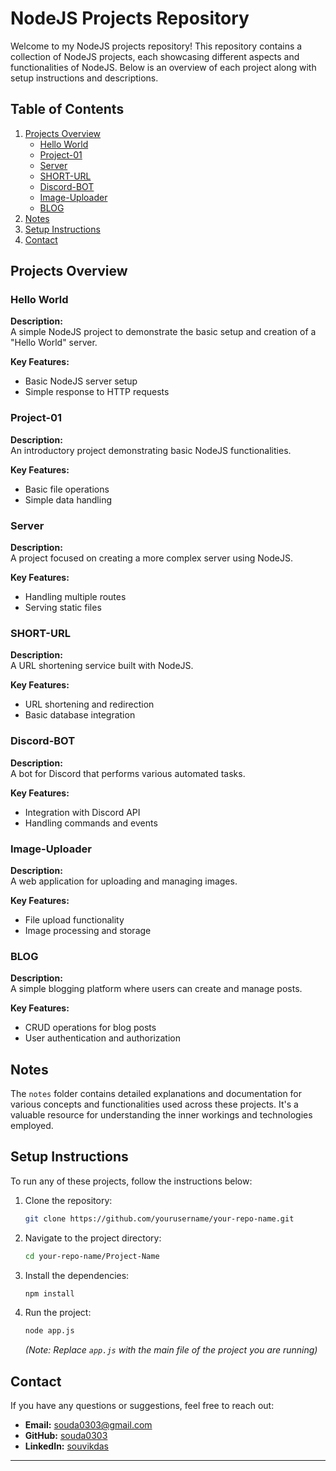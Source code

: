 
# NodeJS Projects Repository

Welcome to my NodeJS projects repository! This repository contains a collection of NodeJS projects, each showcasing different aspects and functionalities of NodeJS. Below is an overview of each project along with setup instructions and descriptions.

## Table of Contents

1. [Projects Overview](#projects-overview)
   - [Hello World](#hello-world)
   - [Project-01](#project-01)
   - [Server](#server)
   - [SHORT-URL](#short-url)
   - [Discord-BOT](#discord-bot)
   - [Image-Uploader](#image-uploader)
   - [BLOG](#blog)
2. [Notes](#notes)
3. [Setup Instructions](#setup-instructions)
4. [Contact](#contact)

## Projects Overview

### Hello World

**Description:**  
A simple NodeJS project to demonstrate the basic setup and creation of a "Hello World" server.

**Key Features:**
- Basic NodeJS server setup
- Simple response to HTTP requests

### Project-01

**Description:**  
An introductory project demonstrating basic NodeJS functionalities.

**Key Features:**
- Basic file operations
- Simple data handling

### Server

**Description:**  
A project focused on creating a more complex server using NodeJS.

**Key Features:**
- Handling multiple routes
- Serving static files

### SHORT-URL

**Description:**  
A URL shortening service built with NodeJS.

**Key Features:**
- URL shortening and redirection
- Basic database integration

### Discord-BOT

**Description:**  
A bot for Discord that performs various automated tasks.

**Key Features:**
- Integration with Discord API
- Handling commands and events

### Image-Uploader

**Description:**  
A web application for uploading and managing images.

**Key Features:**
- File upload functionality
- Image processing and storage

### BLOG

**Description:**  
A simple blogging platform where users can create and manage posts.

**Key Features:**
- CRUD operations for blog posts
- User authentication and authorization

## Notes

The `notes` folder contains detailed explanations and documentation for various concepts and functionalities used across these projects. It's a valuable resource for understanding the inner workings and technologies employed.

## Setup Instructions

To run any of these projects, follow the instructions below:

1. Clone the repository:
   ```bash
   git clone https://github.com/yourusername/your-repo-name.git
   ```

2. Navigate to the project directory:
   ```bash
   cd your-repo-name/Project-Name
   ```

3. Install the dependencies:
   ```bash
   npm install
   ```

4. Run the project:
   ```bash
   node app.js
   ```

   *(Note: Replace `app.js` with the main file of the project you are running)*

## Contact

If you have any questions or suggestions, feel free to reach out:

- **Email:** souda0303@gmail.com
- **GitHub:** [souda0303]((https://github.com/souda0303))
- **LinkedIn:** [souvikdas]([https://www.linkedin.com/in/yourname/](https://www.linkedin.com/in/souvik-das-585854206/))

---
